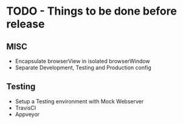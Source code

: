 # TODO - Things to be done before release

## MISC
- Encapsulate browserView in isolated browserWindow
- Separate Development, Testing and Production config

## Testing
- Setup a Testing environment with Mock Webserver
- TravisCI
- Appveyor
